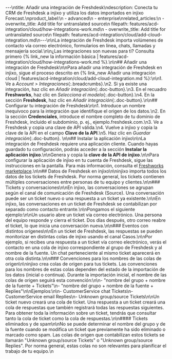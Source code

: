 ---\ntitle: Añadir una integración de Freshdesk\ndescription: Conecta tu CRM de Freshdesk a injixo y utiliza los datos importados en injixo Forecast.\nproduct_label:\n  - advanced\n  - enterprise\nrelated_articles:\n  - overwrite_title: Add title for untranslated source\n    filepath: features/acd-integration/cloud/how-integrations-work.md\n  - overwrite_title: Add title for untranslated source\n    filepath: features/acd-integration/cloud/add-cloud-integration.md\n---\n\nLa integración de Freshdesk importa volúmenes de contacto vía correo electrónico, formularios en línea, chats, llamadas y mensajería social.\n\n¿Las integraciones son nuevas para ti? Consulta primero {% link_new la información básica | features/acd-integration/cloud/how-integrations-work.md %}.\n\n## Añadir una integración de Freshdesk\n\nPara añadir una integración de Freshdesk en injixo, sigue el proceso descrito en {% link_new Añadir una integración cloud | features/acd-integration/cloud/add-cloud-integration.md %}:\n\n1. Ve a _Account > Integraciones_{:.breadcrumbs}.\n2. Si ya existe una integración, haz clic en _Añadir integración_{:.doc-button}.\n3. En el recuadro **Freshworks**, haz clic en _Selecciona el modelo_{:.doc-button}.\n4. En la sección **Freshdesk**, haz clic en _Añadir integración_{:.doc-button}.\n\n## Configurar tu integración de Freshdesk\n\n1. Introduce un nombre inequívoco para la integración que identifique el origen de los datos.\n2. En la sección **Credenciales**, introduce el nombre completo de tu dominio de Freshdesk, incluido el subdominio, p.&nbsp;ej., ejemplo.freshdesk.com.\n3. Ve a Freshdesk y copia una clave de API válida.\n4. Vuelve a injixo y copia la clave de la API en el campo **Clave de la API**.\n5. Haz clic en _Guardar integración_{:.doc-button}. \n\n## Instalar la aplicación injixo\n\nLa integración de Freshdesk requiere una aplicación cliente. Cuando hayas guardado tu configuración, podrás acceder a la sección **Instalar la aplicación injixo**.\n\nGenera y copia la **clave de la API de injixo**.\n\nPara configurar la aplicación de injixo en tu cuenta de Freshdesk, sigue las instrucciones en la pantalla. Para más información, consulta el [Freshworks marketplace](https://www.freshworks.com/apps/freshdesk/injixo_connect).\n\n## Datos de Freshdesk en injixo\n\ninjixo importa todos los datos de los tickets de Freshdesk. Por norma general, los tickets contienen múltiples conversaciones entre personas de tu equipo y clientes.\n\n### Tickets y conversaciones\n\nEn injixo, las conversaciones se agrupan según el canal de comunicación de Freshdesk (Source). Una conversación puede ser un ticket nuevo o una respuesta a un ticket ya existente.\n\nEn injixo, las conversaciones en un ticket de Freshdesk se contabilizan por separado como contacto entrante.\n\nPongamos el siguiente ejemplo:\n\nUn usuario abre un ticket vía correo electrónico. Una persona del equipo responde y cierra el ticket. Dos días después, otro correo reabre el ticket, lo que inicia una conversación nueva.\n\n### Eventos con distintos orígenes\n\nEn un ticket de Freshdesk, las respuestas se pueden monitorizar en distintas colas de injixo usando el canal Casos.\n\nPor ejemplo, si recibes una respuesta a un ticket vía correo electrónico, verás el contacto en una cola de injixo correspondiente al grupo de Freshdesk y al nombre de la fuente. Un chat perteneciente al mismo ticket aparecerá en otra cola distinta.\n\n### Convenciones para los nombres de las colas de origen\n\ninjixo crea colas de origen para tus tickets. Las convenciones para los nombres de estas colas dependen del estado de la importación de los datos (inicial o continua). Durante la importación inicial, el nombre de las colas de origen seguirá esta convención:\n\n- "nombre del grupo + nombre de la fuente + Tickets"\n- "nombre del grupo + nombre de la fuente + Replies"\n\nEjemplos:\n\n- CustomerService chat Tickets\n- CustomerService email Replies\n- Unknown group/source Tickets\n\nUn ticket nuevo creará una cola de ticket. Una respuesta a un ticket creará una cola de respuestas que también registrará todas las respuestas siguientes. Para obtener toda la información sobre un ticket, tendrás que consultar tanto la cola de ticket como la cola de respuestas.\n\n#### Tickets eliminados y de spam\n\nNo se puede determinar el nombre del grupo y de la fuente cuando se modifica un ticket que previamente ha sido eliminado o marcado como spam. Las colas de origen que contabilizan estos tickets se llamarán "Unknown group/source Tickets" o "Unknown group/source Replies". Por norma general, estas colas no son relevantes para planificar el trabajo de tu equipo.\n